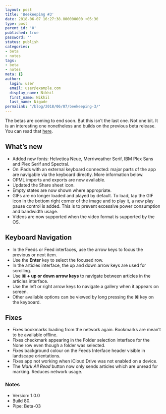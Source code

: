 ```yaml
---
layout: post
title: 'Beekeeping #3'
date: 2018-06-07 16:27:38.000000000 +05:30
type: post
parent_id: '0'
published: true
password: ''
status: publish
categories:
- beta
- notes
tags:
- beta
- notes
meta: {}
author:
  login: user
  email: user@example.com
  display_name: Nikhil
  first_name: Nikhil
  last_name: Nigade
permalink: "/blog/2018/06/07/beekeeping-3/"
---
```

<p>The betas are coming to end soon. But this isn’t the last one. Not one bit. It is an interesting one nonetheless and builds on the previous beta release. You can read that <a href="https://blog.elytra.app/2018/05/23/beekeeping-2/">here</a>.</p>
<h2>What’s new</h2>
<ul>
<li>Added new fonts: Helvetica Neue, Merriweather Serif, IBM Plex Sans and Plex Serif and Spectral. </li>
<li>On iPads with an external keyboard connected: major parts of the app are navigable via the keyboard directly. More information below.</li>
<li>OPML imports and exports are now available. </li>
<li>Updated the Share sheet icon.</li>
<li>Empty states are now shown where appropriate.</li>
<li>GIFs are no longer loaded and played by default. To load, tap the GIF icon in the bottom right corner of the image and to play it, a new play pause control is added. This is to prevent excessive power consumption and bandwidth usage.</li>
<li>Videos are now supported when the video format is supported by the OS. </li>
</ul>
<h2>Keyboard Navigation</h2>
<ul>
<li>In the Feeds or Feed interfaces, use the arrow keys to focus the previous or next item. </li>
<li>Use the <strong>Enter</strong> key to select the focused row.</li>
<li>In the articles interface, the up and down arrow keys are used for scrolling.</li>
<li>Use <strong>⌘ + up or down arrow keys</strong> to navigate between articles in the articles interface.</li>
<li>Use the left or right arrow keys to navigate a gallery when it appears on screen.</li>
<li>Other available options can be viewed by long pressing the <strong>⌘</strong> key on the keyboard.</li>
</ul>
<h2>Fixes</h2>
<ul>
<li>Fixes bookmarks loading from the network again. Bookmarks are mean’t to be available offline.</li>
<li>Fixes checkmark appearing in the Folder selection interface for the None row even though a folder was selected. </li>
<li>Fixes background colour on the Feeds Interface header visible in landscape orientations. </li>
<li>Fixes app not working when iCloud Drive was not enabled on a device.</li>
<li>The <em>Mark All Read </em>button now only sends articles which are unread for marking. Reduces network usage. </li>
</ul>
<h3>Notes</h3>
<ul>
<li>Version: 1.0.0</li>
<li>Build 80.</li>
<li>Pipe: Beta-03</li>
</ul>
